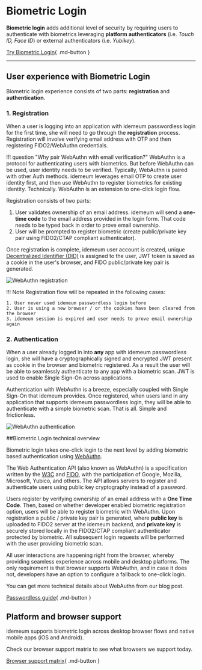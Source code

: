 # Biometric Login

**Biometric login** adds additional level of security by requiring users to authenticate with biometrics leveraging **platform authenticators** (i.e. *Touch ID, Face ID*) or external authenticators (i.e. *Yubikey*). 

[Try Biometric Login](https://jsdemo.idemeum.com/biometric){ .md-button }

<hr>

## User experience with Biometric Login

Biometric login experience consists of two parts: **registration** and **authentication**.

### 1. Registration

When a user is logging into an application with idemeum passwordless login for the first time, she will need to go through the **registration** process. Registration will involve verifying email address with OTP and then registering FIDO2/WebAuthn credentials.

!!! question "Why pair WebAuthn with email verification?"
	WebAuthn is a protocol for authenticating users with biometrics. But before WebAuthn can be used, user identity needs to be verified. Typically, WebAuthn is paired with other Auth methods. idemeum leverages email OTP to create user identity first, and then use WebAuthn to register biometrics for existing identity. Technically. WebAuthn is an extension to one-click login flow.
	
Registration consists of two parts:

1. User validates ownership of an email address. idemeum will send a **one-time code** to the email address provided in the login form. That code needs to be typed back in order to prove email ownership.
2. User will be prompted to register biometric (create public/private key pair using FIDO2/CTAP compliant authenticator).

Once registration is complete, idemeum user account is created, unique [Decentralized Identifier (DID)](https://www.w3.org/TR/did-core/) is assigned to the user, JWT token is saved as a cookie in the user's browser, and FIDO public/private key pair is generated.  

![WebAuthn registration](/assets/biometric/registration-flow.png)

!!! Note
    Registration flow will be repeated in the following cases:

   	1. User never used idemeum passwordless login before
   	2. User is using a new browser / or the cookies have been cleared from the browser
   	3. idemeum session is expired and user needs to prove email ownership again

### 2. Authentication

When a user already logged in into **any** app with idemeum passwordless login, she will have a cryptographically signed and encrypted JWT present as cookie in the browser and biometric registered. As a result the user will be able to seamlessly authenticate to any app with a biometric scan. JWT is used to enable Single Sign-On across applications. 

Authentication with WebAuthn is a breeze, especially coupled with Single Sign-On that idemeum provides. Once registered, when users land in any application that supports idemeum passwordless login, they will be able to authenticate with a simple biometric scan. That is all. Simple and frictionless. 

![WebAuthn authentication](/assets/biometric/authentication-flow.png)


##Biometric Login technical overview

Biometric login takes one-click login to the next level by adding biometric based authentication using [WebAuthn](https://en.wikipedia.org/wiki/WebAuthn).

The Web Authentication API (also known as WebAuthn) is a specification written by the [W3C](https://www.w3.org) and [FIDO](https://fidoalliance.org), with the participation of Google, Mozilla, Microsoft, Yubico, and others. The API allows servers to register and authenticate users using public key cryptography instead of a password.

Users register by verifying ownership of an email address with a **One Time Code**. Then, based on whether developer enabled biometric registration option, users will be able to register biometric with WebAuthn. Upon registration a public / private key pair is generated, where **public key** is uploaded to FIDO2 server at the idemeum backend, and **private key** is securely stored locally in the FIDO2/CTAP compliant authenticator protected by biometric. All subsequent login requests will be performed with the user providing biometric scan. 

All user interactions are happening right from the browser, whereby providing seamless experience across mobile and desktop platforms. The only requirement is that browser supports WebAuthn, and in case it does not, developers have an option to configure a fallback to one-click login. 

You can get more technical details about WebAuthn from our blog post.

[Passwordless guide](https://blog.idemeum.com/noob-guide-to-passwordless-authentication/){ .md-button }

## Platform and browser support

idemeum supports biometric login across desktop browser flows and native mobile apps (iOS and Android).

Check our browser support matrix to see what browsers we support today. 

[Browser support matrix](/knowledgebase/browser-support/){ .md-button }

